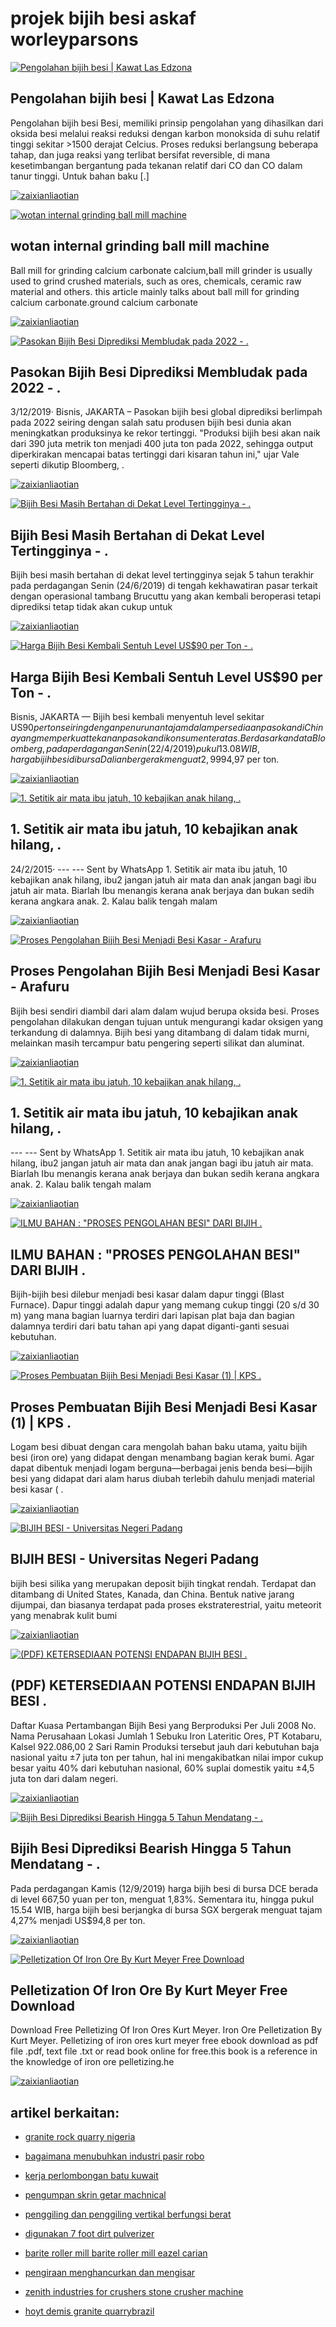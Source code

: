# projek bijih besi askaf worleyparsons
<a href="https://mnn.zoosnet.net/LR/Chatpre.aspx?id=MNN94995150&p=https://topgrinding.com/" target="_blank">![Pengolahan bijih besi | Kawat Las Edzona](https://github.com/technlg/images/blob/main/38.jpg)</a>
## Pengolahan bijih besi | Kawat Las Edzona
Pengolahan bijih besi Besi, memiliki prinsip pengolahan yang dihasilkan dari oksida besi melalui reaksi reduksi dengan karbon monoksida di suhu relatif tinggi sekitar >1500 derajat Celcius. Proses reduksi berlangsung beberapa tahap, dan juga reaksi yang terlibat bersifat reversible, di mana kesetimbangan bergantung pada tekanan relatif dari CO dan CO dalam tanur tinggi. Untuk bahan baku [.]
<a href="https://mnn.zoosnet.net/LR/Chatpre.aspx?id=MNN94995150&p=https://topgrinding.com/" target="_blank"><img src="https://github.com/technlg/images/raw/main/chat11.jpg" alt="zaixianliaotian"/></a><a href="//whatsapp.shibangsoft.com/WhatsApp.php" ><img src="https://github.com/technlg/images/raw/main/chat11.png" alt=""></a>
<a href="https://mnn.zoosnet.net/LR/Chatpre.aspx?id=MNN94995150&p=https://topgrinding.com/" target="_blank">![wotan internal grinding ball mill machine](https://github.com/technlg/images/blob/main/3.jpg)</a>
## wotan internal grinding ball mill machine
Ball mill for grinding calcium carbonate calcium,ball mill grinder is usually used to grind crushed materials, such as ores, chemicals, ceramic raw material and others. this article mainly talks about ball mill for grinding calcium carbonate.ground calcium carbonate
<a href="https://mnn.zoosnet.net/LR/Chatpre.aspx?id=MNN94995150&p=https://topgrinding.com/" target="_blank"><img src="https://github.com/technlg/images/raw/main/chat11.jpg" alt="zaixianliaotian"/></a><a href="//whatsapp.shibangsoft.com/WhatsApp.php" ><img src="https://github.com/technlg/images/raw/main/chat11.png" alt=""></a>
<a href="https://mnn.zoosnet.net/LR/Chatpre.aspx?id=MNN94995150&p=https://topgrinding.com/" target="_blank">![Pasokan Bijih Besi Diprediksi Membludak pada 2022 - .](https://github.com/technlg/images/blob/main/47.jpg)</a>
## Pasokan Bijih Besi Diprediksi Membludak pada 2022 - .
3/12/2019· Bisnis, JAKARTA – Pasokan bijih besi global diprediksi berlimpah pada 2022 seiring dengan salah satu produsen bijih besi dunia akan meningkatkan produksinya ke rekor tertinggi. "Produksi bijih besi akan naik dari 390 juta metrik ton menjadi 400 juta ton pada 2022, sehingga output diperkirakan mencapai batas tertinggi dari kisaran tahun ini," ujar Vale seperti dikutip Bloomberg, .
<a href="https://mnn.zoosnet.net/LR/Chatpre.aspx?id=MNN94995150&p=https://topgrinding.com/" target="_blank"><img src="https://github.com/technlg/images/raw/main/chat11.jpg" alt="zaixianliaotian"/></a><a href="//whatsapp.shibangsoft.com/WhatsApp.php" ><img src="https://github.com/technlg/images/raw/main/chat11.png" alt=""></a>
<a href="https://mnn.zoosnet.net/LR/Chatpre.aspx?id=MNN94995150&p=https://topgrinding.com/" target="_blank">![Bijih Besi Masih Bertahan di Dekat Level Tertingginya - .](https://github.com/technlg/images/blob/main/5.jpg)</a>
## Bijih Besi Masih Bertahan di Dekat Level Tertingginya - .
Bijih besi masih bertahan di dekat level tertingginya sejak 5 tahun terakhir pada perdagangan Senin (24/6/2019) di tengah kekhawatiran pasar terkait dengan operasional tambang Brucuttu yang akan kembali beroperasi tetapi diprediksi tetap tidak akan cukup untuk
<a href="https://mnn.zoosnet.net/LR/Chatpre.aspx?id=MNN94995150&p=https://topgrinding.com/" target="_blank"><img src="https://github.com/technlg/images/raw/main/chat11.jpg" alt="zaixianliaotian"/></a><a href="//whatsapp.shibangsoft.com/WhatsApp.php" ><img src="https://github.com/technlg/images/raw/main/chat11.png" alt=""></a>
<a href="https://mnn.zoosnet.net/LR/Chatpre.aspx?id=MNN94995150&p=https://topgrinding.com/" target="_blank">![Harga Bijih Besi Kembali Sentuh Level US$90 per Ton - .](https://github.com/technlg/images/blob/main/65.jpg)</a>
## Harga Bijih Besi Kembali Sentuh Level US$90 per Ton - .
Bisnis, JAKARTA — Bijih besi kembali menyentuh level sekitar US$90 per ton seiring dengan penurunan tajam dalam persediaan pasokan di China yang memperkuat tekanan pasokan di konsumen teratas. Berdasarkan data Bloomberg, pada perdagangan Senin (22/4/2019) pukul 13.08 WIB, harga bijih besi di bursa Dalian bergerak menguat 2,99% menjadi 637,5 yuan per ton atau US$94,97 per ton.
<a href="https://mnn.zoosnet.net/LR/Chatpre.aspx?id=MNN94995150&p=https://topgrinding.com/" target="_blank"><img src="https://github.com/technlg/images/raw/main/chat11.jpg" alt="zaixianliaotian"/></a><a href="//whatsapp.shibangsoft.com/WhatsApp.php" ><img src="https://github.com/technlg/images/raw/main/chat11.png" alt=""></a>
<a href="https://mnn.zoosnet.net/LR/Chatpre.aspx?id=MNN94995150&p=https://topgrinding.com/" target="_blank">![1. Setitik air mata ibu jatuh, 10 kebajikan anak hilang, .](https://github.com/technlg/images/blob/main/45.jpg)</a>
## 1. Setitik air mata ibu jatuh, 10 kebajikan anak hilang, .
24/2/2015· --- --- Sent by WhatsApp 1. Setitik air mata ibu jatuh, 10 kebajikan anak hilang, ibu2 jangan jatuh air mata dan anak jangan bagi ibu jatuh air mata. Biarlah Ibu menangis kerana anak berjaya dan bukan sedih kerana angkara anak. 2. Kalau balik tengah malam
<a href="https://mnn.zoosnet.net/LR/Chatpre.aspx?id=MNN94995150&p=https://topgrinding.com/" target="_blank"><img src="https://github.com/technlg/images/raw/main/chat11.jpg" alt="zaixianliaotian"/></a><a href="//whatsapp.shibangsoft.com/WhatsApp.php" ><img src="https://github.com/technlg/images/raw/main/chat11.png" alt=""></a>
<a href="https://mnn.zoosnet.net/LR/Chatpre.aspx?id=MNN94995150&p=https://topgrinding.com/" target="_blank">![Proses Pengolahan Bijih Besi Menjadi Besi Kasar - Arafuru](https://github.com/technlg/images/blob/main/24.jpg)</a>
## Proses Pengolahan Bijih Besi Menjadi Besi Kasar - Arafuru
Bijih besi sendiri diambil dari alam dalam wujud berupa oksida besi. Proses pengolahan dilakukan dengan tujuan untuk mengurangi kadar oksigen yang terkandung di dalamnya. Bijih besi yang ditambang di dalam tidak murni, melainkan masih tercampur batu pengering seperti silikat dan aluminat.
<a href="https://mnn.zoosnet.net/LR/Chatpre.aspx?id=MNN94995150&p=https://topgrinding.com/" target="_blank"><img src="https://github.com/technlg/images/raw/main/chat11.jpg" alt="zaixianliaotian"/></a><a href="//whatsapp.shibangsoft.com/WhatsApp.php" ><img src="https://github.com/technlg/images/raw/main/chat11.png" alt=""></a>
<a href="https://mnn.zoosnet.net/LR/Chatpre.aspx?id=MNN94995150&p=https://topgrinding.com/" target="_blank">![1. Setitik air mata ibu jatuh, 10 kebajikan anak hilang, .](https://github.com/technlg/images/blob/main/12.jpg)</a>
## 1. Setitik air mata ibu jatuh, 10 kebajikan anak hilang, .
--- --- Sent by WhatsApp 1. Setitik air mata ibu jatuh, 10 kebajikan anak hilang, ibu2 jangan jatuh air mata dan anak jangan bagi ibu jatuh air mata. Biarlah Ibu menangis kerana anak berjaya dan bukan sedih kerana angkara anak. 2. Kalau balik tengah malam
<a href="https://mnn.zoosnet.net/LR/Chatpre.aspx?id=MNN94995150&p=https://topgrinding.com/" target="_blank"><img src="https://github.com/technlg/images/raw/main/chat11.jpg" alt="zaixianliaotian"/></a><a href="//whatsapp.shibangsoft.com/WhatsApp.php" ><img src="https://github.com/technlg/images/raw/main/chat11.png" alt=""></a>
<a href="https://mnn.zoosnet.net/LR/Chatpre.aspx?id=MNN94995150&p=https://topgrinding.com/" target="_blank">![ILMU BAHAN : "PROSES PENGOLAHAN BESI" DARI BIJIH .](https://github.com/technlg/images/blob/main/22.jpg)</a>
## ILMU BAHAN : "PROSES PENGOLAHAN BESI" DARI BIJIH .
Bijih-bijih besi dilebur menjadi besi kasar dalam dapur tinggi (Blast Furnace). Dapur tinggi adalah dapur yang memang cukup tinggi (20 s/d 30 m) yang mana bagian luarnya terdiri dari lapisan plat baja dan bagian dalamnya terdiri dari batu tahan api yang dapat diganti-ganti sesuai kebutuhan.
<a href="https://mnn.zoosnet.net/LR/Chatpre.aspx?id=MNN94995150&p=https://topgrinding.com/" target="_blank"><img src="https://github.com/technlg/images/raw/main/chat11.jpg" alt="zaixianliaotian"/></a><a href="//whatsapp.shibangsoft.com/WhatsApp.php" ><img src="https://github.com/technlg/images/raw/main/chat11.png" alt=""></a>
<a href="https://mnn.zoosnet.net/LR/Chatpre.aspx?id=MNN94995150&p=https://topgrinding.com/" target="_blank">![Proses Pembuatan Bijih Besi Menjadi Besi Kasar (1) | KPS .](https://github.com/technlg/images/blob/main/24.jpg)</a>
## Proses Pembuatan Bijih Besi Menjadi Besi Kasar (1) | KPS .
Logam besi dibuat dengan cara mengolah bahan baku utama, yaitu bijih besi (iron ore) yang didapat dengan menambang bagian kerak bumi. Agar dapat dibentuk menjadi logam berguna—berbagai jenis benda besi—bijih besi yang didapat dari alam harus diubah terlebih dahulu menjadi material besi kasar ( .
<a href="https://mnn.zoosnet.net/LR/Chatpre.aspx?id=MNN94995150&p=https://topgrinding.com/" target="_blank"><img src="https://github.com/technlg/images/raw/main/chat11.jpg" alt="zaixianliaotian"/></a><a href="//whatsapp.shibangsoft.com/WhatsApp.php" ><img src="https://github.com/technlg/images/raw/main/chat11.png" alt=""></a>
<a href="https://mnn.zoosnet.net/LR/Chatpre.aspx?id=MNN94995150&p=https://topgrinding.com/" target="_blank">![BIJIH BESI - Universitas Negeri Padang](https://github.com/technlg/images/blob/main/4.jpg)</a>
## BIJIH BESI - Universitas Negeri Padang
bijih besi silika yang merupakan deposit bijih tingkat rendah. Terdapat dan ditambang di United States, Kanada, dan China. Bentuk native jarang dijumpai, dan biasanya terdapat pada proses ekstraterestrial, yaitu meteorit yang menabrak kulit bumi
<a href="https://mnn.zoosnet.net/LR/Chatpre.aspx?id=MNN94995150&p=https://topgrinding.com/" target="_blank"><img src="https://github.com/technlg/images/raw/main/chat11.jpg" alt="zaixianliaotian"/></a><a href="//whatsapp.shibangsoft.com/WhatsApp.php" ><img src="https://github.com/technlg/images/raw/main/chat11.png" alt=""></a>
<a href="https://mnn.zoosnet.net/LR/Chatpre.aspx?id=MNN94995150&p=https://topgrinding.com/" target="_blank">![(PDF) KETERSEDIAAN POTENSI ENDAPAN BIJIH BESI .](https://github.com/technlg/images/blob/main/33.jpg)</a>
## (PDF) KETERSEDIAAN POTENSI ENDAPAN BIJIH BESI .
Daftar Kuasa Pertambangan Bijih Besi yang Berproduksi Per Juli 2008 No. Nama Perusahaan Lokasi Jumlah 1 Sebuku Iron Lateritic Ores, PT Kotabaru, Kalsel 922.086,00 2 Sari Ramin Produksi tersebut jauh dari kebutuhan baja nasional yaitu ±7 juta ton per tahun, hal ini mengakibatkan nilai impor cukup besar yaitu 40% dari kebutuhan nasional, 60% suplai domestik yaitu ±4,5 juta ton dari dalam negeri.
<a href="https://mnn.zoosnet.net/LR/Chatpre.aspx?id=MNN94995150&p=https://topgrinding.com/" target="_blank"><img src="https://github.com/technlg/images/raw/main/chat11.jpg" alt="zaixianliaotian"/></a><a href="//whatsapp.shibangsoft.com/WhatsApp.php" ><img src="https://github.com/technlg/images/raw/main/chat11.png" alt=""></a>
<a href="https://mnn.zoosnet.net/LR/Chatpre.aspx?id=MNN94995150&p=https://topgrinding.com/" target="_blank">![Bijih Besi Diprediksi Bearish Hingga 5 Tahun Mendatang - .](https://github.com/technlg/images/blob/main/46.jpg)</a>
## Bijih Besi Diprediksi Bearish Hingga 5 Tahun Mendatang - .
Pada perdagangan Kamis (12/9/2019) harga bijih besi di bursa DCE berada di level 667,50 yuan per ton, menguat 1,83%. Sementara itu, hingga pukul 15.54 WIB, harga bijih besi berjangka di bursa SGX bergerak menguat tajam 4,27% menjadi US$94,8 per ton.
<a href="https://mnn.zoosnet.net/LR/Chatpre.aspx?id=MNN94995150&p=https://topgrinding.com/" target="_blank"><img src="https://github.com/technlg/images/raw/main/chat11.jpg" alt="zaixianliaotian"/></a><a href="//whatsapp.shibangsoft.com/WhatsApp.php" ><img src="https://github.com/technlg/images/raw/main/chat11.png" alt=""></a>
<a href="https://mnn.zoosnet.net/LR/Chatpre.aspx?id=MNN94995150&p=https://topgrinding.com/" target="_blank">![Pelletization Of Iron Ore By Kurt Meyer Free Download](https://github.com/technlg/images/blob/main/51.jpg)</a>
## Pelletization Of Iron Ore By Kurt Meyer Free Download
Download Free Pelletizing Of Iron Ores Kurt Meyer. Iron Ore Pelletization By Kurt Meyer. Pelletizing of iron ores kurt meyer free ebook download as pdf file .pdf, text file .txt or read book online for free.this book is a reference in the knowledge of iron ore pelletizing.he 
<a href="https://mnn.zoosnet.net/LR/Chatpre.aspx?id=MNN94995150&p=https://topgrinding.com/" target="_blank"><img src="https://github.com/technlg/images/raw/main/chat11.jpg" alt="zaixianliaotian"/></a><a href="//whatsapp.shibangsoft.com/WhatsApp.php" ><img src="https://github.com/technlg/images/raw/main/chat11.png" alt=""></a>
## artikel berkaitan:
* [granite rock quarry nigeria](granite%20rock%20quarry%20nigeria.md)
* [bagaimana menubuhkan industri pasir robo](bagaimana%20menubuhkan%20industri%20pasir%20robo.md)
* [kerja perlombongan batu kuwait](kerja%20perlombongan%20batu%20kuwait.md)
* [pengumpan skrin getar machnical](pengumpan%20skrin%20getar%20machnical.md)
* [penggiling dan penggiling vertikal berfungsi berat](penggiling%20dan%20penggiling%20vertikal%20berfungsi%20berat.md)
* [digunakan 7 foot dirt pulverizer](digunakan%207%20foot%20dirt%20pulverizer.md)
* [barite roller mill barite roller mill eazel carian](barite%20roller%20mill%20barite%20roller%20mill%20eazel%20carian.md)
* [pengiraan menghancurkan dan mengisar](pengiraan%20menghancurkan%20dan%20mengisar.md)
* [zenith industries for crushers stone crusher machine](zenith%20industries%20for%20crushers%20stone%20crusher%20machine.md)
* [hoyt demis granite quarrybrazil](hoyt%20demis%20granite%20quarrybrazil.md)
